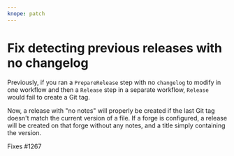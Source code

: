 ```yaml
---
knope: patch
---
```


# Fix detecting previous releases with no changelog

Previously, if you ran a `PrepareRelease` step with no `changelog` to modify in one workflow and then a `Release` step
in a separate workflow, `Release` would fail to create a Git tag.

Now, a release with "no notes" will properly be created if the last Git tag doesn't match the current version of
a file.
If a forge is configured, a release will be created on that forge without any notes,
and a title simply containing the version.

Fixes #1267
